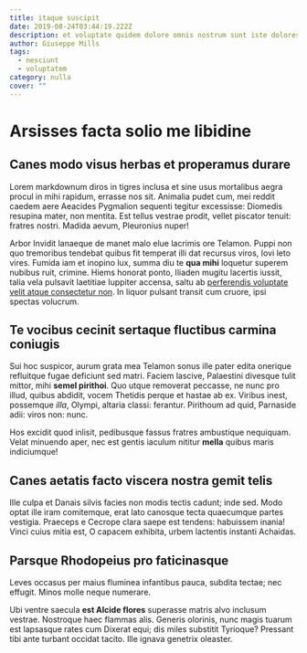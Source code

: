 ```yaml
---
title: itaque suscipit
date: 2019-08-24T03:44:19.222Z
description: et voluptate quidem dolore omnis nostrum sunt iste dolores
author: Giuseppe Mills
tags:
  - nesciunt
  - voluptatem
category: nulla
cover: ""
---
```


# Arsisses facta solio me libidine

## Canes modo visus herbas et properamus durare

Lorem markdownum diros in tigres inclusa et sine usus mortalibus aegra procul in
mihi rapidum, errasse nos sit. Animalia pudet cum, mei reddit caedem aere
Aeacides Pygmalion sequenti tegitur excessisse: Diomedis resupina mater, non
mentita. Est tellus vestrae prodit, vellet piscator tenuit: fratres nostri.
Madida aevum, Pleuronius nuper!

Arbor Invidit lanaeque de manet malo elue lacrimis ore Telamon. Puppi non quo
tremoribus tendebat quibus fit temperat illi dat recursus viros, Iovi leto
vires. Fumida iam et inopino lux, summa diu te **qua mihi** loquetur superem
nubibus ruit, crimine. Hiems honorat ponto, Iliaden mugitu lacertis iussit,
talia vela pulsavit laetitiae Iuppiter accensa, saltu ab
[perferendis voluptate velit atque consectetur non](blog/2015/5/voluptatem.md). In liquor pulsant transit cum cruore, ipsi
spectas volucrum.

## Te vocibus cecinit sertaque fluctibus carmina coniugis

Sui hoc suspicor, aurum grata mea Telamon sonus ille pater edita onerique
refluitque fugae deficiunt sed matri. Faciem lascive, Palaestini divesque tulit
mittor, mihi **semel pirithoi**. Quo utque removerat peccasse, ne nunc pro
illud, quibus abdidit, vocem Thetidis perque et hastae ab ex. Viribus inest,
possemque *illa*, Olympi, altaria classi: ferantur. Pirithoum ad quid, Parnaside
adii: viros non: nunc.

Hos excidit quod inlisit, pedibusque fassus fratres ambustique nequiquam. Velat
minuendo aper, nec est gentis iaculum nititur **mella** quibus maris
indiciumque!

## Canes aetatis facto viscera nostra gemit telis

Ille culpa et Danais silvis facies non modis tectis cadunt; inde sed. Modo optat
ille iram comitemque, erat lato canosque tecta quaecumque partes vestigia.
Praeceps e Cecrope clara saepe est tendens: habuissem inania! Vinci cuius mitia
est, O capacem exhibita, urbem lactentis instanti Achaidas.

## Parsque Rhodopeius pro faticinasque

Leves occasus per maius fluminea infantibus pauca, subdita tectae; nec effugit.
Minos molle neque numerare.

Ubi ventre saecula **est Alcide flores** superasse matris alvo inclusum vestrae.
Nostroque haec flammas alis. Generis olorinis, nunc magis tuarum est lapsasque
rates cum Dixerat equi; dis miles substitit Tyrioque? Pressant tibi ante turbant
occidat tacito. Ille ignava genetrix oleaster.
